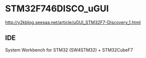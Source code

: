 # STM32F746DISCO_uGUI
<http://y2kblog.seesaa.net/article/uGUI_STM32F7-Discovery_1.html>

## IDE
System Workbench for STM32 (SW4STM32) + STM32CubeF7


